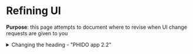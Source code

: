 
# Refining UI

**Purpose**: this page attempts to document where to revise when UI change requests are given to you 

<details>
  <summary>Changing the heading - "PHIDO app 2.2"</summary>

  - Open and edit ```www/hero-image.html```:
    ```
    </head>
    <body>
              ...
             <div class="bottom-text">PHIDO Dashboard</div>
          </div>
       </div>
    </body>
    ```
  
</details>
